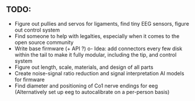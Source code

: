 ## TODO:
- Figure out pullies and servos for ligaments, find tiny EEG sensors, figure out control system
- Find someone to help with legalties, especially when it comes to the open source community
- Write base firmware (+ API ?)
o- Idea: add connectors every few disk within the tail to make it fully modular, including the tip, and control system
- Figure out length, scale, materials, and design of all parts
- Create noise-signal ratio reduction and signal interpretation AI models for firmware
-  Find diameter and positioning of Co1 nerve endings for eeg (Alternatively set up eeg to autocalibrate on a per-person basis)